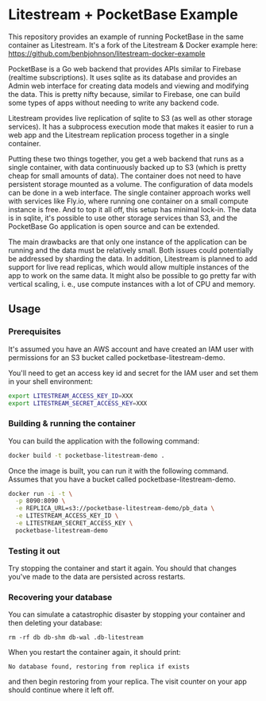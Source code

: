 Litestream + PocketBase Example
===========================

This repository provides an example of running PocketBase in the same
container as Litestream. It's a fork of the Litestream & Docker example
here: https://github.com/benbjohnson/litestream-docker-example

PocketBase is a Go web backend that provides APIs similar
to Firebase (realtime subscriptions). It uses sqlite as its database
and provides an Admin web interface for creating data models and viewing
and modifying the data. This is pretty nifty because, similar to Firebase, 
one can build some types of apps without needing to write any backend 
code.

Litestream provides live replication of sqlite to S3 (as well as other
storage services). It has a subprocess execution mode that makes it
easier to run a web app and the Litestream replication process
together in a single container.

Putting these two things together, you get a web backend that runs as
a single container, with data continuously backed up to S3 (which is
pretty cheap for small amounts of data). The container does not
need to have persistent storage mounted as a volume. The configuration
of data models can be done in a web interface. The single container
approach works well with services like Fly.io, where running one container
on a small compute instance is free. And to top it all off, this setup
has minimal lock-in. The data is in sqlite, it's possible to use other
storage services than S3, and the PocketBase Go application is open
source and can be extended.

The main drawbacks are that only one instance of the application can 
be running and the data must be relatively small. Both issues could
potentially be addressed by sharding the data. In addition, Litestream 
is planned to add support for live read replicas, which would allow
multiple instances of the app to work on the same data. It might 
also be possible to go pretty far with vertical scaling, i. e.,
use compute instances with a lot of CPU and memory.


## Usage

### Prerequisites

It's assumed you have an AWS account and have created an IAM user with
permissions for an S3 bucket called pocketbase-litestream-demo.

You'll need to get an access key id and secret for the IAM user and 
set them in your shell environment:

```sh
export LITESTREAM_ACCESS_KEY_ID=XXX
export LITESTREAM_SECRET_ACCESS_KEY=XXX
```


### Building & running the container

You can build the application with the following command:

```sh
docker build -t pocketbase-litestream-demo .
```

Once the image is built, you can run it with the following command. Assumes
that you have a bucket called pocketbase-litestream-demo.

```sh
docker run -i -t \
  -p 8090:8090 \
  -e REPLICA_URL=s3://pocketbase-litestream-demo/pb_data \
  -e LITESTREAM_ACCESS_KEY_ID \
  -e LITESTREAM_SECRET_ACCESS_KEY \
  pocketbase-litestream-demo
```


### Testing it out

Try stopping the container and start it again. You should that 
changes you've made to the data are persisted across restarts.

### Recovering your database

You can simulate a catastrophic disaster by stopping your container and then
deleting your database:

```
rm -rf db db-shm db-wal .db-litestream
```

When you restart the container again, it should print:

```
No database found, restoring from replica if exists
```

and then begin restoring from your replica. The visit counter on your app should
continue where it left off.

